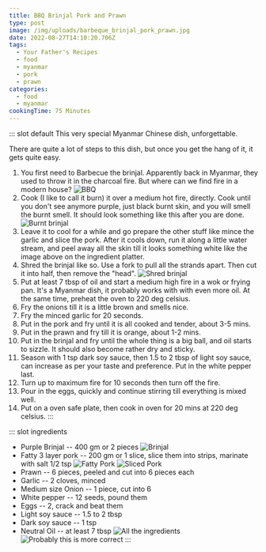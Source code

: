 ```yaml
---
title: BBQ Brinjal Pork and Prawn
type: post
image: /img/uploads/barbeque_brinjal_pork_prawn.jpg
date: 2022-08-27T14:10:20.706Z
tags:
  - Your Father's Recipes
  - food
  - myanmar
  - pork
  - prawn
categories:
  - food
  - myanmar
cookingTime: 75 Minutes
---
```

::: slot default
This very special Myanmar Chinese dish, unforgettable.
<!-- more -->
There are quite a lot of steps to this dish, but once you get the hang of it, it gets quite easy.

1. You first need to Barbecue the brinjal. Apparently back in Myanmar, they used to throw it in the charcoal fire. But where can we find fire in a modern house? 
![BBQ](/img/uploads/bbq.jpg "BBQ")
2. Cook (I like to call it burn) it over a medium hot fire, directly. Cook until you don't see anymore purple, just black burnt skin, and you will smell the burnt smell. It should look something like this after you are done.
![Burnt brinjal](/img/uploads/bbq_brinjal.jpg "Burnt brinjal")
3. Leave it to cool for a while and go prepare the other stuff like mince the garlic and slice the pork. After it cools down, run it along a little water stream, and peel away all the skin till it looks something white like the image above on the ingredient platter.
4. Shred the brinjal like so. Use a fork to pull all the strands apart. Then cut it into half, then remove the "head".
![Shred brinjal](/img/uploads/shred_brinjal.gif "Shred Brinjal")
5. Put at least 7 tbsp of oil and start a medium high fire in a wok or frying pan. It's a Myanmar dish, it probably works with with even more oil. At the same time, preheat the oven to 220 deg celsius.
6. Fry the onions till it is a little brown and smells nice.
7. Fry the minced garlic for 20 seconds.
8. Put in the pork and fry until it is all cooked and tender, about 3-5 mins.
9. Put in the prawn and fry till it is orange, about 1-2 mins.
10. Put in the brinjal and fry until the whole thing is a big ball, and oil starts to sizzle. It should also become rather dry and sticky.
11. Season with 1 tsp dark soy sauce, then 1.5 to 2 tbsp of light soy sauce, can increase as per your taste and preference. Put in the white pepper last.
12. Turn up to maximum fire for 10 seconds then turn off the fire.
13. Pour in the eggs, quickly and continue stirring till everything is mixed well.
14. Put on a oven safe plate, then cook in oven for 20 mins at 220 deg celsius. 
:::

::: slot ingredients
- Purple Brinjal -- 400 gm or 2 pieces
![Brinjal](/img/uploads/brinjal.jpg "Brinjal")
- Fatty 3 layer pork -- 200 gm or 1 slice, slice them into strips, marinate with salt 1/2 tsp
![Fatty Pork](/img/uploads/fatty_pork.jpg "Fatty Pork")
![Sliced Pork](/img/uploads/minced_fatty_pork.jpg "Sliced Pork")
- Prawn -- 6 pieces, peeled and cut into 6 pieces each
- Garlic -- 2 cloves, minced
- Medium size Onion --  1 piece, cut into 6
- White pepper -- 12 seeds, pound them
- Eggs -- 2, crack and beat them
- Light soy sauce -- 1.5 to 2 tbsp
- Dark soy sauce -- 1 tsp
- Neutral Oil -- at least 7 tbsp
![All the ingredients](/img/uploads/ingredients_kids.jpg "All the ingredients")
![Probably this is more correct](/img/uploads/ingredients.jpg "All the ingredients")
:::